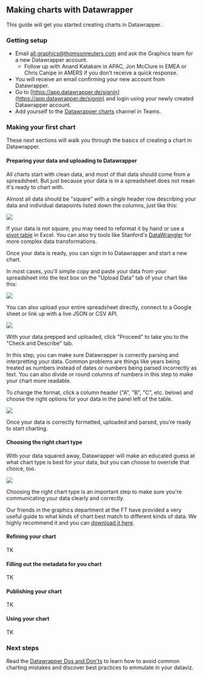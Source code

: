 ## Making charts with Datawrapper

This guide will get you started creating charts in Datawrapper.

### Getting setup

- Email [all.graphics@thomsonreuters.com](mailto:all.graphics@thomsonreuters.com) and ask the Graphics team for a new Datawrapper account. 
  - Follow up with Anand Katakam in APAC, Jon McClure in EMEA or Chris Canipe in AMERS if you don’t receive a quick response.
- You will receive an email confirming your new account from Datawrapper.
- Go to [https://app.datawrapper.de/signin](https://app.datawrapper.de/signin) and login using your newly created Datawrapper account. 
- Add yourself to the [Datawrapper charts](https://teams.microsoft.com/l/channel/19%3a489aacae4e19400d8cf0da402c021076%40thread.skype/%25F0%259F%2593%2588Datawrapper%2520charts?groupId=c0949280-94a2-469a-a719-12397824db0a&tenantId=62ccb864-6a1a-4b5d-8e1c-397dec1a8258) channel in Teams.

### Making your first chart

These next sections will walk you through the basics of creating a chart in Datawrapper.

#### Preparing your data and uploading to Datawrapper

All charts start with clean data, and most of that data should come from a spreadsheet. But just because your data is in a spreadsheet does not mean it's ready to chart with.

Almost all data should be "square" with a single header row describing your data and individual datapoints listed down the columns, just like this:

![](https://user-images.githubusercontent.com/2772078/119649800-f859e480-be1a-11eb-81b8-d259f526c34a.png)

If your data is not square, you may need to reformat it by hand or use a [pivot table](https://support.microsoft.com/en-us/office/create-a-pivottable-to-analyze-worksheet-data-a9a84538-bfe9-40a9-a8e9-f99134456576) in Excel. You can also try tools like Stanford's [DataWrangler](http://vis.stanford.edu/wrangler/) for more complex data transformations.

Once your data is ready, you can sign in to Datawrapper and start a new chart.

In most cases, you'll simple copy and paste your data from your spreadsheet into the text box on the "Upload Data" tab of your chart like this:

![](https://user-images.githubusercontent.com/2772078/119650999-63f08180-be1c-11eb-9464-b3d944db4e95.png)

You can also upload your entire spreadsheet directly, connect to a Google sheet or link up with a live JSON or CSV API.

![](https://user-images.githubusercontent.com/2772078/119651180-a44fff80-be1c-11eb-8ed6-ecc63048c463.png)

With your data prepped and uploaded, click "Proceed" to take you to the "Check and Describe" tab.

In this step, you can make sure Datawrapper is correctly parsing and interpretting your data. Common problems are things like years being treated as numbers instead of dates or numbers being parsed incorrectly as text. You can also divide or round columns of numbers in this step to make your chart more readable.

To change the format, click a column header ("A", "B", "C", etc. below) and choose the right options for your data in the panel left of the table.

![](https://user-images.githubusercontent.com/2772078/119651597-17f20c80-be1d-11eb-927d-81bf579c7577.png)

Once your data is correctly formatted, uploaded and parsed, you're ready to start charting.

#### Choosing the right chart type

With your data squared away, Datawrapper will make an educated guess at what chart type is best for your data, but you can choose to override that choice, too.

![](https://user-images.githubusercontent.com/2772078/119654242-23930280-be20-11eb-9e85-be3adefb8cca.png)

Choosing the right chart type is an important step to make sure you're communicating your data clearly and correctly.

Our friends in the graphics department at the FT have provided a very useful guide to what kinds of chart best match to different kinds of data. We highly recommend it and you can [download it here](https://github.com/ft-interactive/chart-doctor/raw/master/visual-vocabulary/FT4schools_RGS.pdf).

#### Refining your chart

TK

#### Filling out the metadata for you chart

TK

#### Publishing your chart

TK

#### Using your chart

TK

### Next steps

Read the [Datawrapper Dos and Don'ts](https://reuters-graphics.github.io/newsroom-datawrapper-guide/dos-and-donts.html) to learn how to avoid common charting mistakes and discover best practices to emmulate in your dataviz.
